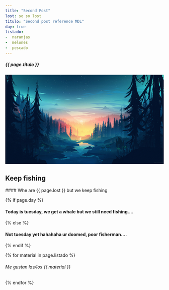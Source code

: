 ```yaml
---
title: "Second Post"
lost: so so lost
titulo: "Second post reference MDL"
day: true
listado: 
-  naranjas
-  melones
-  pescado
---
```


##### {{ page.titulo }}
![GPProfile](https://raw.githubusercontent.com/ULL-MFP-AET-2122/static-generator-carlos-guerra-olivera-alu0100703535/master/assets/img/17010-4k.jpg)

<h2>Keep fishing</h2>
#### Whe are  {{ page.lost }} but we keep fishing

{% if page.day %}
#### Today is tuesday, we get a whale but we still need fishing....
{% else %}
#### Not tuesday yet hahahaha ur doomed, poor fisherman....
{% endif %}

{% for material in page.listado %}
###### Me gustan las/los {{ material }}
{% endfor %}